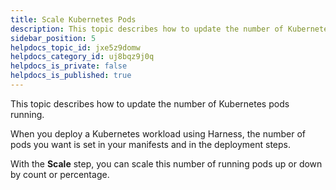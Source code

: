 ```yaml
---
title: Scale Kubernetes Pods
description: This topic describes how to update the number of Kubernetes pods running.
sidebar_position: 5
helpdocs_topic_id: jxe5z9domw
helpdocs_category_id: uj8bqz9j0q
helpdocs_is_private: false
helpdocs_is_published: true
---
```


This topic describes how to update the number of Kubernetes pods running.

When you deploy a Kubernetes workload using Harness, the number of pods you want is set in your manifests and in the deployment steps.

With the **Scale** step, you can scale this number of running pods up or down by count or percentage.
